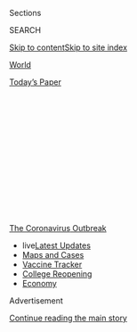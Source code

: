 <div id="app">

<div>

<div>

<div>

<div class="NYTAppHideMasthead css-1q2w90k e1suatyy0">

<div class="section css-ui9rw0 e1suatyy2">

<div class="css-eph4ug er09x8g0">

<div class="css-6n7j50">

</div>

<span class="css-1dv1kvn">Sections</span>

<div class="css-10488qs">

<span class="css-1dv1kvn">SEARCH</span>

</div>

[Skip to content](#site-content)[Skip to site
index](#site-index)

</div>

<div id="masthead-section-label" class="css-1wr3we4 eaxe0e00">

[World](https://www.nytimes.com/section/world)

</div>

<div class="css-10698na e1huz5gh0">

</div>

</div>

<div id="masthead-bar-one" class="section hasLinks css-15hmgas e1csuq9d3">

<div class="css-uqyvli e1csuq9d0">

</div>

<div class="css-1uqjmks e1csuq9d1">

</div>

<div class="css-9e9ivx">

[](https://myaccount.nytimes.com/auth/login?response_type=cookie&client_id=vi)

</div>

<div class="css-1bvtpon e1csuq9d2">

[Today’s
Paper](https://www.nytimes.com/section/todayspaper)

</div>

</div>

</div>

</div>

<div data-aria-hidden="false">

<div id="site-content" data-role="main">

<div>

<div class="css-1aor85t" style="opacity:0.000000001;z-index:-1;visibility:hidden">

<div class="css-1hqnpie">

<div class="css-epjblv">

<span class="css-17xtcya">[World](/section/world)</span><span class="css-x15j1o">|</span><span class="css-fwqvlz">Birx
Warns That U.S. Epidemic Is in a ‘New
Phase’</span>

</div>

<div class="css-k008qs">

<div class="css-1iwv8en">

<span class="css-18z7m18"></span>

<div>

</div>

</div>

<span class="css-1n6z4y">https://nyti.ms/3i13OO4</span>

<div class="css-1705lsu">

<div class="css-4xjgmj">

<div class="css-4skfbu" data-role="toolbar" data-aria-label="Social Media Share buttons, Save button, and Comments Panel with current comment count" data-testid="share-tools">

  - 
  - 
  - 
  - 
    
    <div class="css-6n7j50">
    
    </div>

  - 

</div>

</div>

</div>

</div>

</div>

</div>

<div id="NYT_TOP_BANNER_REGION" class="css-13pd83m">

<div>

<div id="styln-prism-menu-1592847958612" class="section interactive-content interactive-size-medium css-1edisqu">

<div class="css-17ih8de interactive-body">

<div id="scroll-container" class="css-1gj85ro">

[<span class="styln-title-wrap"><span class="css-1pje3qr">The
Coronavirus</span><span class="css-1pje3qr">
Outbreak</span></span>](https://www.nytimes.com/news-event/coronavirus?action=click&pgtype=Article&state=default&region=TOP_BANNER&context=storylines_menu)

  - <span class="css-kqxiym" data-emphasize="true">live</span>[Latest
    Updates](https://www.nytimes.com/2020/08/04/world/coronavirus-cases.html?action=click&pgtype=Article&state=default&region=TOP_BANNER&context=storylines_menu)
  - [Maps and
    Cases](https://www.nytimes.com/interactive/2020/us/coronavirus-us-cases.html?action=click&pgtype=Article&state=default&region=TOP_BANNER&context=storylines_menu)
  - [Vaccine
    Tracker](https://www.nytimes.com/interactive/2020/science/coronavirus-vaccine-tracker.html?action=click&pgtype=Article&state=default&region=TOP_BANNER&context=storylines_menu)
  - [College
    Reopening](https://www.nytimes.com/2020/08/02/us/covid-college-reopening.html?action=click&pgtype=Article&state=default&region=TOP_BANNER&context=storylines_menu)
  - [Economy](https://www.nytimes.com/live/2020/08/04/business/stock-market-today-coronavirus?action=click&pgtype=Article&state=default&region=TOP_BANNER&context=storylines_menu)

</div>

</div>

</div>

</div>

</div>

<div id="top-wrapper" class="css-1sy8kpn">

<div id="top-slug" class="css-l9onyx">

Advertisement

</div>

[Continue reading the main
story](#after-top)

<div class="ad top-wrapper" style="text-align:center;height:100%;display:block;min-height:250px">

<div id="top" class="place-ad" data-position="top" data-size-key="top">

</div>

</div>

<div id="after-top">

</div>

</div>

<div>

<div id="sponsor-wrapper" class="css-1hyfx7x">

<div id="sponsor-slug" class="css-19vbshk">

Supported by

</div>

[Continue reading the main
story](#after-sponsor)

<div id="sponsor" class="ad sponsor-wrapper" style="text-align:center;height:100%;display:block">

</div>

<div id="after-sponsor">

</div>

</div>

<div class="css-186x18t">

</div>

<div class="css-1vkm6nb ehdk2mb0">

# Birx Warns That U.S. Epidemic Is in a ‘New Phase’

</div>

Colleges are preparing to welcome students back to a complicated campus
setting. India’s home minister tests positive.

<div class="css-18e8msd">

<div class="css-vp77d3 epjyd6m0">

<div class="css-1baulvz">

</div>

</div>

  - 
    
    <div class="css-ld3wwf e16638kd2">
    
    Published Aug. 2, 2020Updated Aug. 4,
    2020
    
    </div>

  - 
    
    <div class="css-4xjgmj">
    
    <div class="css-pvvomx" data-role="toolbar" data-aria-label="Social Media Share buttons, Save button, and Comments Panel with current comment count" data-testid="share-tools">
    
      - 
      - 
      - 
      - 
        
        <div class="css-6n7j50">
        
        </div>
    
      - 
    
    </div>
    
    </div>

</div>

</div>

<div class="section meteredContent css-1r7ky0e" name="articleBody" itemprop="articleBody">

<div class="css-1fanzo5 StoryBodyCompanionColumn">

<div class="css-53u6y8">

Read our [live Coronavirus
Pandemic](https://www.nytimes.com/2020/08/04/world/coronavirus-cases.html)
coverage here.

</div>

</div>

<div class="css-19qgada">

### Here’s what you need to know:

  - [Birx urges Americans in hot spots to consider wearing a mask at
    home if they live with someone who is especially
    vulnerable.](#link-4c637647)
  - [Scientists are worried about political influence over the U.S.
    coronavirus vaccine project.](#link-18bff79b)
  - [Will sex in a social pod be OK? Colleges prepare to welcome
    students back to a new reality.](#link-79292e3)
  - [Manila returns to lockdown after opening up leads to a
    resurgence.](#link-41ce99eb)
  - [Its outbreak untamed, Melbourne, Australia, escalates a
    lockdown.](#link-74f9a2b2)
  - [Lawmakers and White House officials remain at an impasse on a new
    relief package.](#link-1a62dbb2)
  - [Hurricane season in a pandemic: Florida is grazed by a tropical
    storm as virus cases surge.](#link-479653b6)

</div>

<div class="css-79elbk" data-testid="photoviewer-wrapper">

<div class="css-z3e15g" data-testid="photoviewer-wrapper-hidden">

</div>

<div class="css-1a48zt4 ehw59r15" data-testid="photoviewer-children">

![<span class="css-16f3y1r e13ogyst0" data-aria-hidden="true">Dr.
Deborah L. Birx. “What we are seeing today is different from March and
April,” she said on the CNN program “State of the Union” on Sunday. “It
is extraordinarily
widespread.”</span><span class="css-cnj6d5 e1z0qqy90" itemprop="copyrightHolder"><span class="css-1ly73wi e1tej78p0">Credit...</span><span>Michael
A. McCoy for The New York
Times</span></span>](https://static01.nyt.com/images/2020/08/02/business/02virus-briefing-birz/merlin_173957070_557fcd4f-d678-4732-b872-17a4142a718a-articleLarge.jpg?quality=75&auto=webp&disable=upscale)

</div>

</div>

<div class="css-1fanzo5 StoryBodyCompanionColumn">

<div class="css-53u6y8">

## Birx urges Americans in hot spots to consider wearing a mask at home if they live with someone who is especially vulnerable.

Dr. Deborah L. Birx, the Trump administration’s coronavirus coordinator,
said on the CNN program “State of the Union” on Sunday that the country
is in a “new phase” of the coronavirus pandemic, and that it is much
more extensive than the spring outbreaks in major cities like New York
and Seattle.

She recommended that people living in communities where cases are
surging consider wearing a mask at home if they live with someone who is
especially vulnerable because of age or underlying medical conditions.

</div>

</div>

<div class="css-1fanzo5 StoryBodyCompanionColumn">

<div class="css-53u6y8">

“What we are seeing today is different from March and April. It is
extraordinarily widespread,” Dr. Birx said, adding that rural areas have
not been spared. “So everybody who lives in a rural area, you are not
immune.”

She emphasized the significance of asymptomatic transmission. “If you
have an outbreak in your rural area or in your city, you need to really
consider wearing a mask at home, assuming that you’re positive if you
have individuals in your household with co-morbidities,” she said.

Both she and Adm. Brett Giroir, an assistant secretary at the Department
of Health and Human Services, emphasized the importance of mask wearing,
hand washing and avoiding crowds. On the NBC program “Meet the Press,”
Admiral Giroir said some of the efforts seemed to be helping in recent
weeks to reduce the number of cases in Arizona and some other states
that have been hard hit this summer.

He repeatedly returned to mask wearing as perhaps the most effective
preventive measure in communities experiencing an outbreak. “Wearing a
mask is incredibly important, but we have to have like 85 or 90 percent
of individuals wearing a mask and avoiding crowds,” he said. Those
percentages, he said, give “you the same outcome as a complete
shutdown.”

Asked if he was recommending a national mask mandate, Admiral Giroir
said, “The public health message is we’ve got to have mask wearing.” He
added: “If we don’t do that, and if we don’t limit the indoor crowded
spaces, the virus will continue to run.”

</div>

</div>

<div class="css-1fanzo5 StoryBodyCompanionColumn">

<div class="css-53u6y8">

Dr. Ashish Jha, the director of the Harvard Global Health Institute,
said on CNN that in many areas where cases are surging, the availability
of tests was badly lagging. “In 18, 20 states, the number of tests being
done is actually falling and falling because our testing system is under
such strain that we just can’t even deliver the test today that we were
doing two weeks ago. That’s very concerning because when cases are
rising, and your number of tests are falling, that’s a recipe for
disaster,” he said.

Admiral Giroir defended the nation’s testing program, noting it has been
increased exponentially in recent months. He said that both testing and
[contact
tracing](https://www.nytimes.com/2020/07/31/health/covid-contact-tracing-tests.html)
were crucial responses, but not particularly helpful in large,
communitywide outbreaks.

He was also asked about the president’s endorsement [of the
anti-malarial drug
hydroxychloroquine](https://www.nytimes.com/2020/07/28/technology/virus-video-trump.html)
as a treatment for the virus. He discounted its utility, citing results
from several recent clinical trials that showed no benefit.

“At this point in time we don’t recommend that as a treatment,” he said.
“There’s no evidence to show that it
is.”

</div>

</div>

<div>

</div>

<div class="css-1fanzo5 StoryBodyCompanionColumn">

<div class="css-53u6y8">

## Scientists are worried about political influence over the U.S. coronavirus vaccine project.

</div>

</div>

<div class="css-79elbk" data-testid="photoviewer-wrapper">

<div class="css-z3e15g" data-testid="photoviewer-wrapper-hidden">

</div>

<div class="css-1a48zt4 ehw59r15" data-testid="photoviewer-children">

<div class="css-1xdhyk6 erfvjey0">

<span class="css-1ly73wi e1tej78p0">Image</span>

<div class="css-zjzyr8">

<div data-testid="lazyimage-container" style="height:257.77777777777777px">

</div>

</div>

</div>

<span class="css-16f3y1r e13ogyst0" data-aria-hidden="true">President
Trump has been relentlessly promoting the administration’s vaccine
efforts, including during an appearance at a biotechnology laboratory in
North Carolina last
week.</span><span class="css-cnj6d5 e1z0qqy90" itemprop="copyrightHolder"><span class="css-1ly73wi e1tej78p0">Credit...</span><span>Anna
Moneymaker for The New York Times</span></span>

</div>

</div>

<div class="css-1fanzo5 StoryBodyCompanionColumn">

<div class="css-53u6y8">

In April, with hospitals overwhelmed and much of the United States in
lockdown, the Department of Health and Human Services produced a
presentation for the White House arguing that rapid development of a
[coronavirus
vaccine](https://www.nytimes.com/interactive/2020/science/coronavirus-vaccine-tracker.html)
was the best hope to control the pandemic.

</div>

</div>

<div class="css-1fanzo5 StoryBodyCompanionColumn">

<div class="css-53u6y8">

“DEADLINE: Enable broad access to the public by October 2020,” the first
slide read, with the date in bold.

Given that it typically takes years to develop a vaccine, the timetable
for the initiative, called [Operation Warp
Speed](https://www.nytimes.com/2020/04/29/us/politics/trump-coronavirus-vaccine-operation-warp-speed.html),
was incredibly ambitious. With tens of thousands dying and tens of
millions out of work, the crisis demanded an all-out public-private
response, with the government supplying billions of dollars to
pharmaceutical and biotechnology companies, providing logistical support
and cutting through red tape.

It escaped no one that the proposed deadline also intersected nicely
with President Trump’s need to curb the virus before the election in
November.

The ensuing race for a vaccine — in the middle of a campaign in which
the president’s handling of the pandemic is the key issue after he has
spent his time in office [undermining
science](https://www.nytimes.com/2020/04/28/climate/trump-coronavirus-climate-science.html)
and [the expertise of the federal
bureaucracy](https://www.nytimes.com/2020/07/09/climate/trump-hurricane-dorian-noaa.html)
— is now testing the system set up to ensure safe and effective drugs to
a degree never before seen.

Under [constant pressure from a White House anxious for good
news](https://www.nytimes.com/2020/08/02/us/politics/coronavirus-vaccine.html)
and a public desperate for a silver bullet to end the crisis, the
government’s researchers are fearful of political intervention in the
coming months and are struggling to ensure that the government maintains
the right balance between speed and rigorous regulation, according to
interviews with administration officials, federal scientists and outside
experts.

</div>

</div>

<div>

</div>

<div class="css-1fanzo5 StoryBodyCompanionColumn">

<div class="css-53u6y8">

## Will sex in a social pod be OK? Colleges prepare to welcome students back to a new reality.

</div>

</div>

<div class="css-79elbk" data-testid="photoviewer-wrapper">

<div class="css-z3e15g" data-testid="photoviewer-wrapper-hidden">

</div>

<div class="css-1a48zt4 ehw59r15" data-testid="photoviewer-children">

<div class="css-1xdhyk6 erfvjey0">

<span class="css-1ly73wi e1tej78p0">Image</span>

<div class="css-zjzyr8">

<div data-testid="lazyimage-container" style="height:257.77777777777777px">

</div>

</div>

</div>

<span class="css-16f3y1r e13ogyst0" data-aria-hidden="true">Students
moving into North Carolina State University in Raleigh, N.C., on
Friday.</span><span class="css-cnj6d5 e1z0qqy90" itemprop="copyrightHolder"><span class="css-1ly73wi e1tej78p0">Credit...</span><span>Gerry
Broome/Associated Press</span></span>

</div>

</div>

<div class="css-1fanzo5 StoryBodyCompanionColumn">

<div class="css-53u6y8">

As many U.S. colleges plan to welcome back students this month, they
face challenges unlike any other industry — containing the coronavirus
among a young, carefree population that not only studies together, but
also lives together, parties together and, if decades of history are any
guide, sleeps together.

</div>

</div>

<div class="css-1fanzo5 StoryBodyCompanionColumn">

<div class="css-53u6y8">

It will be a complex endeavor requiring far more than just the
reconfiguring of dorm rooms and cafeterias. It also involves coronavirus
testing programs capable of serving communities the size of small cities
and the enforcement of codes of conduct among students not eager to be
policed.

<div id="NYT_MAIN_CONTENT_1_REGION" class="css-9tf9ac">

<div>

<div id="styln-covid-updates-world" class="section interactive-content interactive-size-medium css-1ftcdic">

<div class="css-17ih8de interactive-body">

<div id="styln-briefing-block" data-asset-id="QXJ0aWNsZTpueXQ6Ly9hcnRpY2xlLzNhNGMwYWI5LWIwY2QtNWQwOS1hZTgwLTdjMGU3ZTA1OWQ2OA==">

<div class="briefing-block-header-section">

# [Latest Updates: Global Coronavirus Outbreak](https://www.nytimes.com/2020/08/04/world/coronavirus-cases.html?action=click&pgtype=Article&state=default&region=MAIN_CONTENT_1&context=storylines_live_updates)

<div class="briefing-block-ts">

Updated 2020-08-05T07:58:24.076Z

</div>

</div>

  - [As talks drag on, McConnell signals openness to jobless aid
    extension, and negotiators agree on a
    deadline.](https://www.nytimes.com/2020/08/04/world/coronavirus-cases.html?action=click&pgtype=Article&state=default&region=MAIN_CONTENT_1&context=storylines_live_updates#link-762df92)
  - [Novavax sees encouraging results from two studies of its
    experimental
    vaccine.](https://www.nytimes.com/2020/08/04/world/coronavirus-cases.html?action=click&pgtype=Article&state=default&region=MAIN_CONTENT_1&context=storylines_live_updates#link-1228a480)
  - [Mississippians must now wear masks in public, governor
    says.](https://www.nytimes.com/2020/08/04/world/coronavirus-cases.html?action=click&pgtype=Article&state=default&region=MAIN_CONTENT_1&context=storylines_live_updates#link-794484ed)

<div class="briefing-block-footer">

<div class="briefing-block-footer-meta">

[See more
updates](https://www.nytimes.com/2020/08/04/world/coronavirus-cases.html?action=click&pgtype=Article&state=default&region=MAIN_CONTENT_1&context=storylines_live_updates)

</div>

<div class="briefing-block-briefinglinks">

<span>More live coverage:</span>
[Markets](https://www.nytimes.com/live/2020/08/04/business/stock-market-today-coronavirus?action=click&pgtype=Article&state=default&region=MAIN_CONTENT_1&context=storylines_live_updates)

</div>

</div>

</div>

</div>

</div>

</div>

</div>

Colleges are mapping strategies as varied as the contrasting
[Covid](https://www.nytimes.com/2020/08/04/health/coronavirus-immune-system.html)
regulations enacted by the states, and the efforts could add more than
$70 billion to the budgets of the nation’s 5,000 colleges.

Yet administrators say giving students at least a taste of college life
is worth it, if done in a safe way. Whether those constituents agree is
an open question, and complaints about tuition have led a growing number
of schools to offer rebates.

In one of the more elaborate plans, the University of California,
Berkeley, will test all residential **** students within 24 hours of
their arrival. After that, everyone living on campus will be tested
twice a month if its test proves accurate enough.

But Cornell College in Iowa, with only 1,000 students, is counting on
its humble health center and county health department to do its testing.
Small schools in similar situations are finding themselves at the mercy
of private labs that can take two weeks to deliver results, making
results almost meaningless.

It is still possible that the frantic planning will come to
naught.

</div>

</div>

<div>

</div>

<div class="css-1fanzo5 StoryBodyCompanionColumn">

<div class="css-53u6y8">

## Manila returns to lockdown after opening up leads to a resurgence.

</div>

</div>

<div class="css-79elbk" data-testid="photoviewer-wrapper">

<div class="css-z3e15g" data-testid="photoviewer-wrapper-hidden">

</div>

<div class="css-1a48zt4 ehw59r15" data-testid="photoviewer-children">

<div class="css-1xdhyk6 erfvjey0">

<span class="css-1ly73wi e1tej78p0">Image</span>

<div class="css-zjzyr8">

<div data-testid="lazyimage-container" style="height:257.77777777777777px">

</div>

</div>

</div>

<span class="css-16f3y1r e13ogyst0" data-aria-hidden="true">A
coronavirus testing facility in the Philippines last
week.</span><span class="css-cnj6d5 e1z0qqy90" itemprop="copyrightHolder"><span class="css-1ly73wi e1tej78p0">Credit...</span><span>Mark
R Cristino/EPA, via Shutterstock</span></span>

</div>

</div>

<div class="css-1fanzo5 StoryBodyCompanionColumn">

<div class="css-53u6y8">

President Rodrigo Duterte of the Philippines on Sunday ordered Manila
and nearby suburban areas to re-enter lockdown for two weeks as the
health department reported 5,032 new cases.

Group gatherings were prohibited, and the population was advised to stay
home. Public transportation was halted, domestic flights and
inter-island ferries remained suspended, and the government encouraged
biking. Schools will remain shut.

Infections spiked after the government eased lockdown rules and
gradually opened up in an effort to jump start the economy. But instead
of managing the numbers, it has resulted in grim results, with hospitals
overwhelmed and doctors warning they were reaching a breaking point. In
an appeal to the government on Saturday, the Philippine College of
Physicians, the country’s main organization of doctors, warned that the
health system “has been overwhelmed.”

This came shortly after Manila’s city government ordered the temporary
closure of its two hospitals, citing the growing number of health care
staff members who have been infected. It said that the city’s health
care workers are burned out “with the seemingly endless number of
patients trooping to our hospitals for emergency care and admission.”

Total cases in the country now stand at 103,185, with 2,059 deaths.

Mr. Duterte told officials to “strictly enforce the quarantine,
especially the lockdown.”

“I have heard the call of different groups from the medical community
for a two-week enhanced community quarantine in mega Manila,” he said.
“I fully understand why your health workers would like to ask for such
a timeout period. They have been in the front lines for months and are
exhausted.”

</div>

</div>

<div class="css-1fanzo5 StoryBodyCompanionColumn">

<div class="css-53u6y8">

global roundup

## Its outbreak untamed, Melbourne, Australia, escalates a lockdown.

</div>

</div>

![<span class="css-16f3y1r e13ogyst0">Premier Daniel Andrews of
Victoria, Australia, said that starting on Sunday, residents in the
metropolitan Melbourne area will be under curfew from 8 p.m. to 5
a.m.</span><span class="css-cch8ym"><span class="css-1dv1kvn">Credit</span><span class="css-cnj6d5 e1z0qqy90" itemprop="copyrightHolder"><span class="css-1ly73wi e1tej78p0">Credit...</span><span>William
West/Agence France-Presse — Getty
Images</span></span></span>](https://static01.nyt.com/images/2020/08/02/world/02virus-briefing-melbourne/merlin_175141296_dccccb19-1179-4660-a45f-369462798c5f-videoSixteenByNine3000.jpg)

<div class="css-1fanzo5 StoryBodyCompanionColumn">

<div class="css-53u6y8">

Officials in Melbourne, Australia’s second-largest city, announced
stricter measures on Sunday in an effort to stem a coronavirus outbreak
that is raging despite a lockdown that began four weeks ago.

For six weeks starting on Sunday, residents of metropolitan Melbourne
will be under curfew from 8 p.m. to 5 a.m. except for purposes of work
or giving and receiving care.

As under the current lockdown, permitted reasons for leaving the house
include: shopping for essential goods and services; medical care and
caregiving; and necessary exercise, work and study. Food shopping is
limited to one person per household per day, and outdoor exercise is
limited to one hour per person per day, both within about three miles of
home. Public gatherings are limited to two people, including household
members.

In explaining the new measures, Premier Daniel Andrews said the high
rate of community transmission, including 671 new cases reported in the
state of Victoria on Sunday, suggested that the virus was more
widespread than had been known.

“You’ve got to err on the side of caution and go further and go harder,”
he said.

Victoria has had 11,557 confirmed cases, almost all of them in
metropolitan Melbourne, and 123 deaths.

Here is what else is happening around the world:

  - **Kosovo**’s prime minister Avdullah Hoti said on Sunday he has
    contracted Covid-19 and will self-isolate at home for two weeks,
    [Reuters
    reports](https://www.reuters.com/article/us-health-coronavirus-kosovo-primeminist/kosovo-prime-minister-says-he-has-covid-19-idUSKBN24Y0ON).
    “I have no signs, except a very easy cough,” [he wrote on
    Facebook](https://www.facebook.com/avdullah.hoti/posts/3508635622531100).
    He said he will be “in isolation” for two weeks and “fulfill my
    obligations from home.”

  - Many **Ethiopians** who found work in other parts of Africa or in
    the Persian Gulf before the pandemic are [heading home unemployed
    and possibly
    infected](https://www.nytimes.com/2020/08/01/world/africa/ethiopian-migrant-workers-coronavirus.html?action=click&module=RelatedLinks&pgtype=Article)
    with the virus, representing a major strain on Ethiopia’s fragile
    health system. More than 30,000 laborers have re-entered Ethiopia
    since mid-March. Of those, at least 927 had the virus, according to
    the government, though that figure has not been updated in over a
    month and is almost certainly an undercount.

  - India’s biggest film star, **Amitabh Bachchan**, was discharged from
    the hospital on Sunday after recovering from Covid-19, and the
    country’s powerful home minister, Amit Shah, announced that he
    tested positive. Mr. Bachchan, 77, was hospitalized for three weeks.
    His son, Abhishek Bachchan, also a movie star, remains in the
    hospital. Mr. Shah announced on Twitter on Sunday he tested
    positive. The announcement came one day after his government allowed
    the reopening of hotels and weekly markets in New Delhi, one of the
    worst-hit regions in the
country.

## Lawmakers and White House officials remain at an impasse on a new relief package.

</div>

</div>

<div class="css-79elbk" data-testid="photoviewer-wrapper">

<div class="css-z3e15g" data-testid="photoviewer-wrapper-hidden">

</div>

<div class="css-1a48zt4 ehw59r15" data-testid="photoviewer-children">

<div class="css-1xdhyk6 erfvjey0">

<span class="css-1ly73wi e1tej78p0">Image</span>

<div class="css-zjzyr8">

<div data-testid="lazyimage-container" style="height:257.77777777777777px">

</div>

</div>

</div>

<span class="css-16f3y1r e13ogyst0" data-aria-hidden="true">Members of
the Army oversaw a drive-through coronavirus testing site in Opelousas,
La., on
Thursday.</span><span class="css-cnj6d5 e1z0qqy90" itemprop="copyrightHolder"><span class="css-1ly73wi e1tej78p0">Credit...</span><span>William
Widmer for The New York Times</span></span>

</div>

</div>

<div class="css-1fanzo5 StoryBodyCompanionColumn">

<div class="css-53u6y8">

With coronavirus cases soaring across the United States, the debate in
Washington over a [new relief
package](https://www.nytimes.com/2020/07/28/us/politics/coronavirus-relief-bills-house-senate.html)
to help people and businesses weather the crisis is set to take center
stage in the coming week, and negotiators were meeting over the weekend
in hopes of making progress on a deal.

“The president’s determined to spend what we need to spend,” said Steven
Mnuchin, the Treasury secretary, speaking on the ABC program “This
Week.” “We’re acting very quickly now.”

Unemployment benefits lapsed this week for tens of millions of people,
but officials have struggled to agree over new aid. Mr. Mnuchin’s
remarks came after he and Mark Meadows, the White House chief of staff,
met with top congressional Democrats in a rare Saturday meeting on
Capitol Hill.

Speaker Nancy Pelosi, who hosted the meeting with Senator Chuck Schumer
of New York, said that staff members would meet on Sunday and that the
main negotiators would convene again on Monday. They called the
discussion on Saturday productive but said that the sides remained far
apart on several matters.

“We must defeat this virus, and that’s one of the points that we still
have not come to any agreement on,” Ms. Pelosi said, speaking on [“This
Week.”](https://abcnews.go.com/ThisWeek/video/speaker-house-nancy-pelosi-72130729)
(Mr. Mnuchin, appearing afterward, refuted the suggestion that the
administration is not invested in defeating the virus.)

At issue is [the gap between the latest relief
packages](https://www.nytimes.com/2020/07/28/us/politics/coronavirus-relief-bills-house-senate.html)
put forward by Democrats and Republicans.

A $1 trillion proposal issued by Senate Republicans and administration
officials last week includes cutting by two-thirds the $600-per-week
unemployment payments that workers had received since April and
providing tax cuts and liability protections for businesses.

A $3 trillion relief package approved by House Democrats in May includes
an extension of the jobless aid, nearly $200 billion for rental
assistance and mortgage relief, $3.6 billion to bolster election
security and additional aid for food assistance.

</div>

</div>

<div>

</div>

<div class="css-1fanzo5 StoryBodyCompanionColumn">

<div class="css-53u6y8">

U.S.
Roundup

## Hurricane season in a pandemic: Florida is grazed by a tropical storm as virus cases surge.

</div>

</div>

<div class="css-79elbk" data-testid="photoviewer-wrapper">

<div class="css-z3e15g" data-testid="photoviewer-wrapper-hidden">

</div>

<div class="css-1a48zt4 ehw59r15" data-testid="photoviewer-children">

<div class="css-1xdhyk6 erfvjey0">

<span class="css-1ly73wi e1tej78p0">Image</span>

<div class="css-zjzyr8">

<div data-testid="lazyimage-container" style="height:257.77777777777777px">

</div>

</div>

</div>

<span class="css-16f3y1r e13ogyst0" data-aria-hidden="true">Tropical
Storm Isaias approaching Palm Beach, Fla., on
Sunday.</span><span class="css-cnj6d5 e1z0qqy90" itemprop="copyrightHolder"><span class="css-1ly73wi e1tej78p0">Credit...</span><span>Saul
Martinez for The New York Times</span></span>

</div>

</div>

<div class="css-1fanzo5 StoryBodyCompanionColumn">

<div class="css-53u6y8">

Virus-battered Florida is confronting a new challenge: Tropical Storm
Isaias, which is whipping the coast with high winds and creating the
risk of flash flooding as it makes its way up the East Coast.

At 2 p.m. Eastern time, the center of the storm was about 30 miles
offshore, east of Port St. Lucie, Fla., and was moving north-northwest
at about eight miles an hour, according to the [National Hurricane
Center](https://www.nhc.noaa.gov/text/refresh/MIATCPAT4+shtml/020856.shtml?).

Isaias — which is written Isaías in Spanish and pronounced ees-ah-EE-ahs
— had clobbered the Bahamas with hurricane conditions on Saturday after
hitting parts of Puerto Rico and the Dominican Republic. As it advances
northward, the center of the storm is skirting close to the coast of
Florida without making landfall so far, but its track is likely to bring
it ashore in the Carolinas early in the week.

Complicating the emergency response to the storm, reported coronavirus
cases continue to rise sharply in Florida, Georgia and the Carolinas,
and health officials have warned that their health care systems could be
strained beyond capacity. To avoid virus exposure in shelters, the first
choice is for coastal residents in homes vulnerable to flooding to stay
with relatives or friends farther inland, being careful to wear masks
and remain socially distant.

“Because of Covid, we feel that you are safer at home,” said Bill
Johnson, the emergency management director for Palm Beach County.
“Shelters should be considered your last resort.”

</div>

</div>

<div class="css-1fanzo5 StoryBodyCompanionColumn">

<div class="css-53u6y8">

Here is what else is happening around the country:

  - Lord & Taylor, the floundering department store company, on Sunday
    became the latest retailer to [file for bankruptcy
    protection](https://www.nytimes.com/2020/08/02/business/Lord-and-Taylor-Bankruptcy.html)
    as the coronavirus outbreak accelerates the demise of teetering
    chains. Lord & Taylor and parent company Le Tote said in a filing on
    Sunday that they operated 38 locations, which had been temporarily
    closed since March 2020, and that they had about 651 employees.

  - The two owners of the Liberty Belle, a party boat, [were arrested on
    Saturday
    night](https://www.nytimes.com/2020/08/02/nyregion/liberty-belle-illegal-party.html)
    after it was used that day to host an event with more than 170
    guests, violating state and local social-distancing rules, according
    to the New York Sheriff’s office. State officials in recent weeks
    have increasingly cracked down on bars and other businesses that
    violate social-distancing and other safety measures. Dozens of
    businesses have had their liquor licenses suspended.

  - Five months after the coronavirus engulfed New York City, subway
    ridership is 20 percent of pre-pandemic levels, even as the city has
    largely contained the virus and reopened some businesses. But public
    transportation may not be as risky as New Yorkers believed. There
    has been no notable superspreader event linked to mass transit,
    according to a survey of transportation agencies [conducted by The
    New York
    Times](https://www.nytimes.com/2020/08/02/nyregion/nyc-subway-coronavirus-safety.html).

</div>

</div>

<div>

</div>

<div class="css-1fanzo5 StoryBodyCompanionColumn">

<div class="css-53u6y8">

## A Fed president endorses strict lockdowns to avoid “many more job losses and many more bankruptcies.”

</div>

</div>

<div class="css-79elbk" data-testid="photoviewer-wrapper">

<div class="css-z3e15g" data-testid="photoviewer-wrapper-hidden">

</div>

<div class="css-1a48zt4 ehw59r15" data-testid="photoviewer-children">

<div class="css-1xdhyk6 erfvjey0">

<span class="css-1ly73wi e1tej78p0">Image</span>

<div class="css-zjzyr8">

<div data-testid="lazyimage-container" style="height:257.77777777777777px">

</div>

</div>

</div>

<span class="css-16f3y1r e13ogyst0" data-aria-hidden="true">Pedestrians
in Las Vegas, where restrictions have been
eased.</span><span class="css-cnj6d5 e1z0qqy90" itemprop="copyrightHolder"><span class="css-1ly73wi e1tej78p0">Credit...</span><span>Bridget
Bennett for The New York Times</span></span>

</div>

</div>

<div class="css-1fanzo5 StoryBodyCompanionColumn">

<div class="css-53u6y8">

A top economic official and the governor of Arkansas used appearances on
the Sunday talk shows to discuss the financial toll of the virus as it
rages through much of the country.

Neel Kashkari, the president of the Federal Reserve Bank of Minneapolis,
argued that it would be better for the economy if the United States
instituted strict lockdown policies for a month to six weeks to stop the
spread of the virus.

If the country cannot control the spread, “we’re going to have
flare-ups, lockdowns and a very halting recovery with many more job
losses and many more bankruptcies,” Mr. Kashkari said on the CBS program
“Face the Nation” on Sunday.

“If we were to lock down hard for a month or six weeks, we could get the
case count down, so that our testing and our contact tracing was
actually enough to control it,” he said. “If we don’t do that, and we
have this raging virus spreading throughout the country with flare-ups
and local lockdowns for the next year or two, which is entirely
possible, we’re going to see many, many more business bankruptcies.”

He also said that given the low cost of issuing debt, the government has
room to spend to support the American economy.

</div>

</div>

<div class="css-1fanzo5 StoryBodyCompanionColumn">

<div class="css-53u6y8">

“Congress should use this opportunity to support the American people,
and the American economy,” he said. “If we get the economy growing, we
will be able to pay off the debt.”

His argument for a longer shutdown stands in contrast to others’ views.
On the CNN program “State of the Union,” Gov. Asa Hutchinson of Arkansas
defended his decision not to impose a statewide stay-at-home order
earlier this year. Mr. Hutchinson emphasized the economic ramifications
of extended
shutdowns.

<div id="NYT_MAIN_CONTENT_3_REGION" class="css-9tf9ac">

<div>

<div id="styln-prism-freeform-1594220623585" class="section interactive-content interactive-size-medium css-1ftcdic">

<div class="css-17ih8de interactive-body">

<div id="prism-freeform-block-85410" class="css-19mumt8" data-role="complementary" data-storyline="The Coronavirus Outbreak" data-truncated="true" tabindex="0">

<div class="css-a8d9oz">

<div class="css-eb027h">

[](https://www.nytimes.com/news-event/coronavirus?action=click&pgtype=Article&state=default&region=MAIN_CONTENT_3&context=storylines_faq)

### The Coronavirus Outbreak ›

#### Frequently Asked Questions

Updated August 4, 2020

  - #### I have antibodies. Am I now immune?
    
      - As of right now,[that seems likely, for at least several
        months.](https://www.nytimes.com/2020/07/22/health/covid-antibodies-herd-immunity.html?action=click&pgtype=Article&state=default&region=MAIN_CONTENT_3&context=storylines_faq)
        There have been frightening accounts of people suffering what
        seems to be a second bout of Covid-19. But experts say these
        patients may have a drawn-out course of infection, with the
        virus taking a slow toll weeks to months after initial exposure.
        People infected with the coronavirus typically
        [produce](https://www.nature.com/articles/s41586-020-2456-9)
        immune molecules called antibodies, which are [protective
        proteins made in response to an
        infection](https://www.nytimes.com/2020/05/07/health/coronavirus-antibody-prevalence.html?action=click&pgtype=Article&state=default&region=MAIN_CONTENT_3&context=storylines_faq)[.
        These antibodies
        may](https://www.nytimes.com/2020/05/07/health/coronavirus-antibody-prevalence.html?action=click&pgtype=Article&state=default&region=MAIN_CONTENT_3&context=storylines_faq)
        last in the body [only two to three
        months](https://www.nature.com/articles/s41591-020-0965-6),
        which may seem worrisome, but that’s perfectly normal after an
        acute infection subsides, said Dr. Michael Mina, an immunologist
        at Harvard University. It may be possible to get the coronavirus
        again, but it’s highly unlikely that it would be possible in a
        short window of time from initial infection or make people
        sicker the second time.

  - #### I’m a small-business owner. Can I get relief?
    
      - The [stimulus bills enacted in
        March](https://www.nytimes.com/article/small-business-loans-stimulus-grants-freelancers-coronavirus.html?action=click&pgtype=Article&state=default&region=MAIN_CONTENT_3&context=storylines_faq)
        offer help for the millions of American small businesses. Those
        eligible for aid are businesses and nonprofit organizations with
        fewer than 500 workers, including sole proprietorships,
        independent contractors and freelancers. Some larger companies
        in some industries are also eligible. The help being offered,
        which is being managed by the Small Business Administration,
        includes the Paycheck Protection Program and the Economic Injury
        Disaster Loan program. But lots of folks have [not yet seen
        payouts.](https://www.nytimes.com/interactive/2020/05/07/business/small-business-loans-coronavirus.html?action=click&pgtype=Article&state=default&region=MAIN_CONTENT_3&context=storylines_faq)
        Even those who have received help are confused: The rules are
        draconian, and some are stuck sitting on [money they don’t know
        how to
        use.](https://www.nytimes.com/2020/05/02/business/economy/loans-coronavirus-small-business.html?action=click&pgtype=Article&state=default&region=MAIN_CONTENT_3&context=storylines_faq)
        Many small-business owners are getting less than they expected
        or [not hearing anything at
        all.](https://www.nytimes.com/2020/06/10/business/Small-business-loans-ppp.html?action=click&pgtype=Article&state=default&region=MAIN_CONTENT_3&context=storylines_faq)

  - #### What are my rights if I am worried about going back to work?
    
      - Employers have to provide [a safe
        workplace](https://www.osha.gov/SLTC/covid-19/standards.html)
        with policies that protect everyone equally. [And if one of your
        co-workers tests positive for the coronavirus, the
        C.D.C.](https://www.nytimes.com/article/coronavirus-money-unemployment.html?action=click&pgtype=Article&state=default&region=MAIN_CONTENT_3&context=storylines_faq)
        has said that [employers should tell their
        employees](https://www.cdc.gov/coronavirus/2019-ncov/community/guidance-business-response.html)
        -- without giving you the sick employee’s name -- that they may
        have been exposed to the virus.

  - #### Should I refinance my mortgage?
    
      - [It could be a good
        idea,](https://www.nytimes.com/article/coronavirus-money-unemployment.html?action=click&pgtype=Article&state=default&region=MAIN_CONTENT_3&context=storylines_faq)
        because mortgage rates have [never been
        lower.](https://www.nytimes.com/2020/07/16/business/mortgage-rates-below-3-percent.html?action=click&pgtype=Article&state=default&region=MAIN_CONTENT_3&context=storylines_faq)
        Refinancing requests have pushed mortgage applications to some
        of the highest levels since 2008, so be prepared to get in line.
        But defaults are also up, so if you’re thinking about buying a
        home, be aware that some lenders have tightened their standards.

  - #### What is school going to look like in September?
    
      - It is unlikely that many schools will return to a normal
        schedule this fall, requiring the grind of [online
        learning](https://www.nytimes.com/2020/06/05/us/coronavirus-education-lost-learning.html?action=click&pgtype=Article&state=default&region=MAIN_CONTENT_3&context=storylines_faq),
        [makeshift child
        care](https://www.nytimes.com/2020/05/29/us/coronavirus-child-care-centers.html?action=click&pgtype=Article&state=default&region=MAIN_CONTENT_3&context=storylines_faq)
        and [stunted
        workdays](https://www.nytimes.com/2020/06/03/business/economy/coronavirus-working-women.html?action=click&pgtype=Article&state=default&region=MAIN_CONTENT_3&context=storylines_faq)
        to continue. California’s two largest public school districts —
        Los Angeles and San Diego — said on July 13, that [instruction
        will be remote-only in the
        fall](https://www.nytimes.com/2020/07/13/us/lausd-san-diego-school-reopening.html?action=click&pgtype=Article&state=default&region=MAIN_CONTENT_3&context=storylines_faq),
        citing concerns that surging coronavirus infections in their
        areas pose too dire a risk for students and teachers. Together,
        the two districts enroll some 825,000 students. They are the
        largest in the country so far to abandon plans for even a
        partial physical return to classrooms when they reopen in
        August. For other districts, the solution won’t be an
        all-or-nothing approach. [Many
        systems](https://bioethics.jhu.edu/research-and-outreach/projects/eschool-initiative/school-policy-tracker/),
        including the nation’s largest, New York City, are devising
        [hybrid
        plans](https://www.nytimes.com/2020/06/26/us/coronavirus-schools-reopen-fall.html?action=click&pgtype=Article&state=default&region=MAIN_CONTENT_3&context=storylines_faq)
        that involve spending some days in classrooms and other days
        online. There’s no national policy on this yet, so check with
        your municipal school system regularly to see what is happening
        in your
community.

<div id="styln-survey-component-85410" class="styln-survey-component" data-surveyname="faq" data-surveystoryline="coronavirus">

</div>

</div>

<div class="css-6mllg9">

</div>

<div class="css-pmm6ed">

<span class="css-5gimkt"></span>

</div>

</div>

</div>

</div>

</div>

</div>

</div>

“We’ve got to take on two emergencies here,” he said. “One is our virus,
the other is the
economy.”

## High-fiving and spitting: Major League Baseball has an outbreak. The commissioner wants players to behave.

</div>

</div>

<div class="css-79elbk" data-testid="photoviewer-wrapper">

<div class="css-z3e15g" data-testid="photoviewer-wrapper-hidden">

</div>

<div class="css-1a48zt4 ehw59r15" data-testid="photoviewer-children">

<div class="css-1xdhyk6 erfvjey0">

<span class="css-1ly73wi e1tej78p0">Image</span>

<div class="css-zjzyr8">

<div data-testid="lazyimage-container" style="height:257.77777777777777px">

</div>

</div>

</div>

<span class="css-16f3y1r e13ogyst0" data-aria-hidden="true">Mets players
Pete Alonso and Michael Conforto high fived after their victory over the
Boston Red Sox last
week.</span><span class="css-cnj6d5 e1z0qqy90" itemprop="copyrightHolder"><span class="css-1ly73wi e1tej78p0">Credit...</span><span>Adam
Glanzman/Getty Images</span></span>

</div>

</div>

<div class="css-1fanzo5 StoryBodyCompanionColumn">

<div class="css-53u6y8">

Amid a slow but steady stream of new coronavirus cases, the Major League
Baseball season becoming more precarious seemingly by the day.

Then on Saturday the league’s commissioner issued a rallying cry. “We
are playing,” Rob Manfred told ESPN. “The players need to be better, but
I am not a quitter in general and there is no reason to quit now. We
have had to be fluid, but it is manageable.”

Players on many teams have been spotted high-fiving or spitting or
getting too close too often in the dugout — all in violation of the
manual.

And already, 20 cases among the Miami Marlins and six among the St.
Louis Cardinals less than two weeks into the season have wreaked havoc
on the schedules of eight teams. It also raised questions about M.L.B.’s
protocols.

</div>

</div>

<div class="css-1fanzo5 StoryBodyCompanionColumn">

<div class="css-53u6y8">

In saying the games would go on, Manfred thrust the onus on the players.

Kathleen Bachynski, an assistant professor of public health at
Muhlenberg College, [took
issue](https://twitter.com/bachyns/status/1289665507117772800) with
Manfred’s comments, writing on Twitter that the virus thrives “when
people insist on sticking with a poor plan to the bitter end.”

In a phone interview, Dr. Bachynski said “the responsibility has to be
on the league to provide safe conditions to play in.”

Four players announced they would not play this season since the
Marlin’s outbreak; a dozen players opted out of the season before
opening day.

On Sunday, Mets outfielder [Yoenis Cespedes opted
out](https://www.nytimes.com/2020/08/02/sports/baseball/Yoenis-cespedes-opt-out-rule.html)
of the rest of the 2020 Major League Baseball season for “Covid-related”
reasons, Brodie Van Wagenen, the team’s general manager, announced
Sunday afternoon. The announcement came after Cespedes had failed to
show up on Sunday for the Mets’ game in Atlanta against the
Braves.

</div>

</div>

<div>

</div>

<div class="css-1fanzo5 StoryBodyCompanionColumn">

<div class="css-53u6y8">

## Russia has set a mass vaccination for October after a shortened trial.

</div>

</div>

<div class="css-79elbk" data-testid="photoviewer-wrapper">

<div class="css-z3e15g" data-testid="photoviewer-wrapper-hidden">

</div>

<div class="css-1a48zt4 ehw59r15" data-testid="photoviewer-children">

<div class="css-1xdhyk6 erfvjey0">

<span class="css-1ly73wi e1tej78p0">Image</span>

<div class="css-zjzyr8">

<div data-testid="lazyimage-container" style="height:257.77777777777777px">

</div>

</div>

</div>

<span class="css-16f3y1r e13ogyst0" data-aria-hidden="true">Russia is
one of a number of countries rushing to develop and administer a
vaccine, and it is determined to get there
first.</span><span class="css-cnj6d5 e1z0qqy90" itemprop="copyrightHolder"><span class="css-1ly73wi e1tej78p0">Credit...</span><span>Sechenov
Medical University Press Office, via Getty Images</span></span>

</div>

</div>

<div class="css-1fanzo5 StoryBodyCompanionColumn">

<div class="css-53u6y8">

[Russia plans to launch a nationwide vaccination
campaign](https://www.nytimes.com/2020/08/02/world/europe/russia-trials-vaccine-October.html)
in October with a coronavirus vaccine that has yet to complete clinical
trials, raising international concern about the methods the country is
using to compete in the global race to inoculate the public.

</div>

</div>

<div class="css-1fanzo5 StoryBodyCompanionColumn">

<div class="css-53u6y8">

The minister of health, Mikhail Murashko, said Saturday that the plan
was to begin by vaccinating teachers and health care workers. He also
[told the RIA](https://ria.ru/20200801/1575248763.html) state news
agency that amid accelerated testing, the laboratory that developed the
vaccine was already seeking regulatory approval for it.

Russia is one of a number of countries rushing to develop and administer
a vaccine, and it is determined to get there first.

Not only would a vaccine help alleviate a worldwide health crisis that
has killed more than 680,000 people and badly wounded the global
economy, it would also become a symbol of national pride and a valuable
propaganda tool for the country that produces it. It could be a
lucrative commodity, as well.

“I do hope that the Chinese and the Russians are actually testing the
vaccine before they are administering the vaccine to anyone,” Dr.
Anthony Fauci, director of the National Institute of Allergy and
Infectious Diseases in the United States, warned a congressional hearing
on Friday.

A Russian regulatory agency is expected to approve that vaccine for the
October campaign by mid-August, far earlier than timelines suggested by
Western regulators, who have often said a vaccine would become available
no sooner than the end of the year.

But with limited transparency in the Russian program, separating the
science from the politics and propaganda could prove impossible. Critics
have already drawn attention to Russia’s tradition of cutting corners in
research on other pharmaceutical products and accusations of
intellectual property
theft.

</div>

</div>

<div>

</div>

<div class="css-1fanzo5 StoryBodyCompanionColumn">

<div class="css-53u6y8">

## Slickers? Face masks? What to do if you’re caught in the rain during the pandemic.

</div>

</div>

<div class="css-79elbk" data-testid="photoviewer-wrapper">

<div class="css-z3e15g" data-testid="photoviewer-wrapper-hidden">

</div>

<div class="css-1a48zt4 ehw59r15" data-testid="photoviewer-children">

<div class="css-1xdhyk6 erfvjey0">

<span class="css-1ly73wi e1tej78p0">Image</span>

<div class="css-zjzyr8">

<div data-testid="lazyimage-container" style="height:250.04444444444442px">

</div>

</div>

</div>

<span class="css-16f3y1r e13ogyst0" data-aria-hidden="true">People
wearing masks during a storm in Nagaland, India, in
July.</span><span class="css-cnj6d5 e1z0qqy90" itemprop="copyrightHolder"><span class="css-1ly73wi e1tej78p0">Credit...</span><span>Yirmiyan
Arthur/Associated Press</span></span>

</div>

</div>

<div class="css-1fanzo5 StoryBodyCompanionColumn">

<div class="css-53u6y8">

As the coronavirus has resurged in many parts of the country in recent
weeks, experts and politicians alike have implored people to protect
themselves and others by wearing a face mask in public.

Does that apply when you have to be out in the gusting wind and driving
rain of a tropical storm like Isaias? Our health columnist Tara
Parker-Pope says, probably not: Face masks [aren’t as
effective](https://www.nursingtimes.net/clinical-archive/infection-control/the-effectiveness-of-surgical-face-masks-what-the-literature-shows-30-09-2003/)
when they are wet.

For one thing, it’s much harder to breathe through a wet mask than a dry
one, Ms. Parker-Pope notes. And on top of that, a moist or wet mask
doesn’t filter as well as a dry mask. The Centers for Disease Control
and Prevention, which recommends mask-wearing in general, says they
[should not be worn when doing things that may get the mask
wet.](https://www.cdc.gov/coronavirus/2019-ncov/prevent-getting-sick/cloth-face-cover-guidance.html)

It doesn’t take a tropical storm to drench a mask, of course. They can
become soaked with condensation from your breath or sweat from your
face, and some people think of wetting them deliberately to cool off in
hot weather. But the harm done is the same, wherever the moisture comes
from.

A paper surgical mask that gets soaked should probably be discarded, Ms.
Parker-Pope advises, but a cloth mask can be washed, dried and reused.

If rain is coming down in buckets, social distancing is not likely to be
a problem, and any viral particles exhaled by an infected person
probably would be quickly diluted by gusting wind and rain. So there is
little need to wear a mask out in a rainstorm, Ms. Parker-Pope notes:
“In fact, you should take it off and keep it dry, so if you need to
duck into a store to wait out the storm, you have a dry mask to wear
indoors.”

</div>

</div>

<div class="css-1fanzo5 StoryBodyCompanionColumn">

<div class="css-53u6y8">

## Scientists study whether people with the virus can infect bats and other wildlife.

</div>

</div>

<div class="css-79elbk" data-testid="photoviewer-wrapper">

<div class="css-z3e15g" data-testid="photoviewer-wrapper-hidden">

</div>

<div class="css-1a48zt4 ehw59r15" data-testid="photoviewer-children">

<div class="css-1xdhyk6 erfvjey0">

<span class="css-1ly73wi e1tej78p0">Image</span>

<div class="css-zjzyr8">

<div data-testid="lazyimage-container" style="height:257.77777777777777px">

</div>

</div>

</div>

<span class="css-16f3y1r e13ogyst0" data-aria-hidden="true">A recent
paper tracing the genetic lineage of the virus found evidence that it
probably evolved in bats into its current
form.</span><span class="css-cnj6d5 e1z0qqy90" itemprop="copyrightHolder"><span class="css-1ly73wi e1tej78p0">Credit...</span><span>Kim
Raff for The New York Times</span></span>

</div>

</div>

<div class="css-1fanzo5 StoryBodyCompanionColumn">

<div class="css-53u6y8">

Could humans pass the coronavirus to wildlife, specifically North
American bats?

It may seem like a minor worry — far down the list from concerns like
getting sick, losing a loved one or staying employed. But as the
pandemic has made clear, the more careful people are about viruses
passing among species, the better.

The scientific consensus is that the coronavirus originated in bats in
China or neighboring countries. A recent paper tracing the genetic
lineage of the virus [found evidence that it probably evolved in bats
into its current
form](https://www.nature.com/articles/s41564-020-0771-4). The
researchers also concluded that either this coronavirus or others that
could make the jump to humans may be present in bat populations.

So why worry about infecting more bats with the current virus?

The U.S. government considers it a legitimate concern both for bat
populations, which have been devastated by a fungal disease called
white-nose syndrome, and for humans, given potential problems down the
road. If the virus can pass easily between species, it could potentially
spill back over to humans.

Another concern is how readily the coronavirus may spread from bats to
other kinds of wildlife or domestic animals, including pets. Much
attention has been paid to the small number of pets that have been
infected, but public health authorities like the Centers for Disease
Control and Prevention have said that, although information is limited,
[the risk of pets spreading the virus to
people](https://www.cdc.gov/coronavirus/2019-ncov/daily-life-coping/pets.html)
is low.

They do recommend that any person who has Covid-19 take the same
precautions with their pets that they would with human family
members.

</div>

</div>

<div>

</div>

<div class="css-1fanzo5 StoryBodyCompanionColumn">

<div class="css-53u6y8">

## Viewers flock to Mexico’s flagging telenovelas, seeking the familiar in a time of distress.

</div>

</div>

<div class="css-79elbk" data-testid="photoviewer-wrapper">

<div class="css-z3e15g" data-testid="photoviewer-wrapper-hidden">

</div>

<div class="css-1a48zt4 ehw59r15" data-testid="photoviewer-children">

<div class="css-1xdhyk6 erfvjey0">

<span class="css-1ly73wi e1tej78p0">Image</span>

<div class="css-zjzyr8">

<div data-testid="lazyimage-container" style="height:257.77777777777777px">

</div>

</div>

</div>

<span class="css-16f3y1r e13ogyst0" data-aria-hidden="true">Mexico’s
Televisa network has continued to film telenovelas in the
pandemic.</span><span class="css-cnj6d5 e1z0qqy90" itemprop="copyrightHolder"><span class="css-1ly73wi e1tej78p0">Credit...</span><span>Meghan
Dhaliwal for The New York Times</span></span>

</div>

</div>

<div class="css-1fanzo5 StoryBodyCompanionColumn">

<div class="css-53u6y8">

Mexico’s love affair with melodrama appeared to be over. Now, thanks
partly to the pandemic, the telenovela is roaring back.

Confined to their homes, millions of Mexicans have devoted their
evenings to the traditional melodramas and other kitschy classics,
finding in the familiar faces and happy endings a balm for anxieties
raised by a health crisis that has left at least 43,000 dead and
millions unemployed in the country.

The resurgence has been a boon to Televisa, a onetime media monopoly
that had taken a beating from streaming services. During the second
quarter, 6.6 million people watched Televisa’s flagship channel during
prime time each evening, when telenovelas and other melodramas air.
Viewership was around five million in that period last year, according
to the network.

Miguel Ángel Herros, the executive producer of the melodrama “La Rosa de
Guadalupe,” has been filming for shorter periods, in locations that
leave ample space for his crew. Actors have their temperatures taken
when they arrive on set, and rehearse with masks and face shields.

It is unclear whether the success will last through a pandemic that has
forced physical displays of affection out of telenovelas.

“There are no kisses, no hugs, no caresses, no scenes in bed,” Mr.
Herros said.

</div>

</div>

<div>

</div>

<div class="css-1fanzo5 StoryBodyCompanionColumn">

<div class="css-53u6y8">

## Is it feasible to travel this year?

Travel looks very different in 2020. [Here are some
questions](https://www.nytimes.com/interactive/2020/07/31/travel/coronavirus-travel-risk.html)
to help you decide whether you would feel comfortable taking a trip
during the pandemic.

</div>

</div>

<div>

</div>

<div class="css-1fanzo5 StoryBodyCompanionColumn">

<div class="css-53u6y8">

Reporting was contributed by Kevin Armstrong, Peter Baker, Benedict
Carey, Emily Cochrane, Melina Delkic, Tess Felder, Christina Goldbaum,
James Gorman, Jason Gutierrez, Andrew Higgins, Jennifer Jett, Annie
Karni, Natalie Kitroeff, Sharon LaFraniere, **** Patrick J. Lyons, Simon
Marks, Patricia Mazzei, Tara Parker-Pope, Kate Phillips, Jeanna Smialek,
Katie Thomas, Noah Weiland and Sameer Yasir.

</div>

</div>

<div>

</div>

</div>

<div>

</div>

<div>

</div>

<div>

</div>

<div>

<div id="bottom-wrapper" class="css-1ede5it">

<div id="bottom-slug" class="css-l9onyx">

Advertisement

</div>

[Continue reading the main
story](#after-bottom)

<div id="bottom" class="ad bottom-wrapper" style="text-align:center;height:100%;display:block;min-height:90px">

</div>

<div id="after-bottom">

</div>

</div>

</div>

</div>

</div>

## Site Index

<div>

</div>

## Site Information Navigation

  - [© <span>2020</span> <span>The New York Times
    Company</span>](https://help.nytimes.com/hc/en-us/articles/115014792127-Copyright-notice)

<!-- end list -->

  - [NYTCo](https://www.nytco.com/)
  - [Contact
    Us](https://help.nytimes.com/hc/en-us/articles/115015385887-Contact-Us)
  - [Work with us](https://www.nytco.com/careers/)
  - [Advertise](https://nytmediakit.com/)
  - [T Brand Studio](http://www.tbrandstudio.com/)
  - [Your Ad
    Choices](https://www.nytimes.com/privacy/cookie-policy#how-do-i-manage-trackers)
  - [Privacy](https://www.nytimes.com/privacy)
  - [Terms of
    Service](https://help.nytimes.com/hc/en-us/articles/115014893428-Terms-of-service)
  - [Terms of
    Sale](https://help.nytimes.com/hc/en-us/articles/115014893968-Terms-of-sale)
  - [Site
    Map](https://spiderbites.nytimes.com)
  - [Help](https://help.nytimes.com/hc/en-us)
  - [Subscriptions](https://www.nytimes.com/subscription?campaignId=37WXW)

</div>

</div>

</div>

</div>
